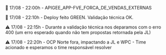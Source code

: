 🔵 17/08 - 22:00h - APIGEE_APP-FVE_FORCA_DE_VENDAS_EXTERNAS

🔄 17/08 - 22:10h - Deploy feito GREEN. Validação técnica OK.

⚠️ 17/08 - 22:15h - Durante a validação técnica nos deparamos com o erro 400 (um erro esperado quando não tem propostas retornada pela JL) 

⚠️ 17/08 - 22:20h - OCP Norte fora, impactando a JL e WPC - Time acionado e esperamos  o time responsável resolver

